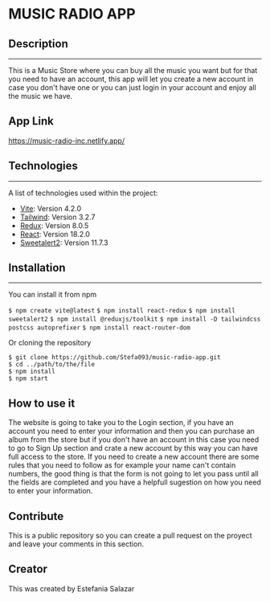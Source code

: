 # MUSIC RADIO APP

## Description
***
This is a Music Store where you can buy all the music you want but for that you need to have an account, this app will let you create 
a new account in case you don't have one or you can just login in your account and enjoy all the music we have.

## App Link

https://music-radio-inc.netlify.app/

## Technologies
***
A list of technologies used within the project:
* [Vite](https://vitejs.dev/guide/): Version 4.2.0 
* [Tailwind](https://tailwindcss.com/): Version 3.2.7
* [Redux](https://react-redux.js.org/): Version 8.0.5
* [React](https://react.dev/): Version 18.2.0
* [Sweetalert2](https://www.npmjs.com/package/sweetalert2): Version 11.7.3


## Installation
***
You can install it from npm 

`$ npm create vite@latest`
`$ npm install react-redux`
`$ npm install sweetalert2`
`$ npm install @reduxjs/toolkit`
`$ npm install -D tailwindcss postcss autoprefixer`
`$ npm install react-router-dom`

Or cloning the repository

```
$ git clone https://github.com/Stefa093/music-radio-app.git
$ cd ../path/to/the/file
$ npm install
$ npm start
```

## How to use it

The website is going to take you to the Login section, if you have an account you need to enter your information and then you can purchase an album from
the store but if you don't have an account in this case you need to go to Sign Up section and crate a new account by this way you can have full
access to the store.
If you need to create a new account there are some rules that you need to follow as for example your name can't contain numbers, the good thing is 
that the form is not going to let you pass until all the fields are completed and you have a helpfull sugestion on how you need to enter your information. 

## Contribute

This is a public repository so you can create a pull request on the proyect and leave your comments in this section.

## Creator

This was created by Estefania Salazar
